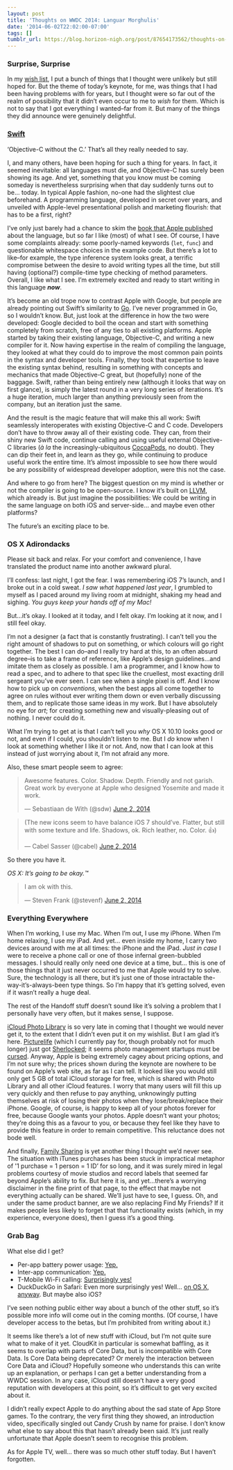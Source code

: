```yaml
---
layout: post
title: 'Thoughts on WWDC 2014: Languar Morghulis'
date: '2014-06-02T22:02:00-07:00'
tags: []
tumblr_url: https://blog.horizon-nigh.org/post/87654173562/thoughts-on-wwdc-2014-languar-morghulis
---
```

### Surprise, Surprise

In my [wish list](http://blog.horizon-nigh.org/2014/06/01/wwdc-2014-wish-list.html), I put a bunch of things that I thought were unlikely but still hoped for. But the theme of today’s keynote, for me, was things that I had been having problems with for years, but I thought were so far out of the realm of possibility that it didn’t even occur to me to _wish_ for them. Which is not to say that I got everything I wanted–far from it. But many of the things they did announce were genuinely delightful.

### [Swift](https://developer.apple.com/swift/)

‘Objective-C without the C.’ That’s all they really needed to say.

I, and many others, have been hoping for such a thing for years. In fact, it seemed inevitable: all languages must die, and Objective-C has surely been showing its age. And yet, something that you know must be coming someday is nevertheless surprising when that day suddenly turns out to be… today. In typical Apple fashion, no-one had the slightest clue beforehand. A programming language, developed in secret over years, and unveiled with Apple-level presentational polish and marketing flourish: that has to be a first, right?

I’ve only just barely had a chance to skim the [book that Apple published](https://itunes.apple.com/us/book/the-swift-programming-language/id881256329?mt=11) about the language, but so far I like (most) of what I see. Of course, I have some complaints already: some poorly-named keywords (`let`, `func`) and questionable whitespace choices in the example code. But there’s a lot to like–for example, the type inference system looks great, a terrific compromise between the desire to avoid writing types all the time, but still having (optional?) compile-time type checking of method parameters. Overall, I like what I see. I’m extremely excited and ready to start writing in this language **_now_**.

It’s become an old trope now to contrast Apple with Google, but people are already pointing out Swift’s similarity to [Go](https://en.wikipedia.org/wiki/Go_language). I’ve never programmed in Go, so I wouldn’t know. But, just look at the difference in how the two were developed: Google decided to boil the ocean and start with something completely from scratch, free of any ties to all existing platforms. Apple started by taking their existing language, Objective-C, and writing a new compiler for it. Now having expertise in the realm of compiling the language, they looked at what they could do to improve the most common pain points in the syntax and developer tools. Finally, they took that expertise to leave the existing syntax behind, resulting in something with concepts and mechanics that made Objective-C great, but (hopefully) none of the baggage. Swift, rather than being entirely new (although it looks that way on first glance), is simply the latest round in a very long series of iterations. It’s a huge iteration, much larger than anything previously seen from the company, but an iteration just the same.

And the result is the magic feature that will make this all work: Swift seamlessly interoperates with existing Objective-C and C code. Developers don’t have to throw away all of their existing code. They can, from their shiny new Swift code, continue calling and using useful external Objective-C libraries (_à la_ the increasingly-ubiquitous [CocoaPods](http://cocoapods.org), no doubt). They can dip their feet in, and learn as they go, while continuing to produce useful work the entire time. It’s almost impossible to see how there would be any possibility of widespread developer adoption, were this not the case.

And where to go from here? The biggest question on my mind is whether or not the compiler is going to be open-source. I know it’s built on [LLVM](http://llvm.org), which already is. But just imagine the possibilities: We could be writing in the same language on both iOS and server-side… and maybe even other platforms?

The future’s an exciting place to be.

### OS X Adirondacks

Please sit back and relax. For your comfort and convenience, I have translated the product name into another awkward plural.

I’ll confess: last night, I got the fear. I was remembering iOS 7’s launch, and I broke out in a cold sweat. _I saw what happened last year_, I grumbled to myself as I paced around my living room at midnight, shaking my head and sighing. _You guys keep your hands off of my Mac!_

But…it’s okay. I looked at it today, and I felt okay. I’m looking at it now, and I still feel okay.

I’m not a designer (a fact that is constantly frustrating). I can’t tell you the right amount of shadows to put on something, or which colours will go right together. The best I can do–and I really try hard at this, to an often absurd degree–is to take a frame of reference, like Apple’s design guidelines…and imitate them as closely as possible. I am a programmer, and I know how to read a spec, and to adhere to that spec like the cruellest, most exacting drill sergeant you’ve ever seen. I can see when a single pixel is off. And I know how to pick up on _conventions_, when the best apps all come together to agree on rules without ever writing them down or even verbally discussing them, and to replicate those same ideas in my work. But I have absolutely no eye for _art_; for creating something new and visually-pleasing out of nothing. I never could do it.

What I’m trying to get at is that I can’t tell you _why_ OS X 10.10 looks good or not, and even if I could, you shouldn’t listen to me. But I _do_ know when I look at something whether I like it or not. And, now that I can look at this instead of just worrying about it, I’m not afraid any more.

Also, these smart people seem to agree:

> Awesome features. Color. Shadow. Depth. Friendly and not garish. Great work by everyone at Apple who designed Yosemite and made it work.
> 
> — Sebastiaan de With (@sdw) [June 2, 2014](https://twitter.com/sdw/statuses/473520868811751425)

<script async src="//platform.twitter.com/widgets.js" charset="utf-8"></script>

> (The new icons seem to have balance iOS 7 should’ve. Flatter, but still with some texture and life. Shadows, ok. Rich leather, no. Color. 👍)
> 
> — Cabel Sasser (@cabel) [June 2, 2014](https://twitter.com/cabel/statuses/473551930242138113)

<script async src="//platform.twitter.com/widgets.js" charset="utf-8"></script>

So there you have it.

_OS X: It’s going to be okay.™_

> I am ok with this.
> 
> — Steven Frank (@stevenf) [June 2, 2014](https://twitter.com/stevenf/statuses/473515515801899008)

<script async src="//platform.twitter.com/widgets.js" charset="utf-8"></script>
### Everything Everywhere

When I’m working, I use my Mac. When I’m out, I use my iPhone. When I’m home relaxing, I use my iPad. And yet… even inside my home, I carry two devices around with me at all times: the iPhone and the iPad. _Just in case_ I were to receive a phone call or one of those infernal green-bubbled messages. I should really only need one device at a time, but… this is one of those things that it just never occurred to me that Apple would try to solve. Sure, the technology is all there, but it’s just one of those intractable the-way-it’s-always-been type things. So I’m happy that it’s getting solved, even if it wasn’t really a huge deal.

The rest of the Handoff stuff doesn’t sound like it’s solving a problem that I personally have very often, but it makes sense, I suppose.

[iCloud Photo Library](http://www.apple.com/ios/ios8/photos/) is so very late in coming that I thought we would never get it, to the extent that I didn’t even put it on my wishlist. But I am glad it’s here. [Picturelife](https://picturelife.com) (which I currently pay for, though probably not for much longer) just got [Sherlocked](https://en.wikipedia.org/wiki/Karelia_Watson); it seems photo management startups must be [cursed](http://www.theverge.com/2013/11/5/5039216/everpix-life-and-death-inside-the-worlds-best-photo-startup). Anyway, Apple is being extremely cagey about pricing options, and I’m not sure why; the prices shown during the keynote are nowhere to be found on Apple’s web site, as far as I can tell. It looked like you would still only get 5 GB of total iCloud storage for free, which is shared with Photo Library and all other iCloud features. I worry that many users will fill this up very quickly and then refuse to pay anything, unknowingly putting themselves at risk of losing their photos when they lose/break/replace their iPhone. Google, of course, is happy to keep all of your photos forever for free, because Google wants your photos. Apple doesn’t want your photos; they’re doing this as a favour to you, or because they feel like they have to provide this feature in order to remain competitive. This reluctance does not bode well.

And finally, [Family Sharing](http://www.apple.com/ios/ios8/family-sharing/) is yet another thing I thought we’d never see. The situation with iTunes purchases has been stuck in impractical metaphor of '1 purchase = 1 person = 1 ID’ for so long, and it was surely mired in legal problems courtesy of movie studios and record labels that seemed far beyond Apple’s ability to fix. But here it is, and yet…there’s a worrying disclaimer in the fine print of that page, to the effect that maybe not everything actually can be shared. We’ll just have to see, I guess. Oh, and under the same product banner, are we also replacing Find My Friends? If it makes people less likely to forget that that functionality exists (which, in my experience, everyone does), then I guess it’s a good thing.

### Grab Bag

What else did I get?

- Per-app battery power usage: [Yep.](http://www.macrumors.com/2014/06/02/ios-8-tidbits/)
- Inter-app communication: [Yep.](https://developer.apple.com/ios8/)
- T-Mobile Wi-Fi calling: [Surprisingly yes!](http://www.macrumors.com/2014/06/02/ios-8-tmobile-wifi-calling/)
- DuckDuckGo in Safari: Even more surprisingly yes! Well… [on OS X, anyway](https://twitter.com/duckduckgo/status/473548816239824896). But maybe also iOS?

I’ve seen nothing public either way about a bunch of the other stuff, so it’s possible more info will come out in the coming months. (Of course, I have developer access to the betas, but I’m prohibited from writing about it.)

It seems like there’s a lot of new stuff with iCloud, but I’m not quite sure what to make of it yet. CloudKit in particular is somewhat baffling, as it seems to overlap with parts of Core Data, but is incompatible with Core Data. Is Core Data being deprecated? Or merely the interaction between Core Data and iCloud? Hopefully someone who understands this can write up an explanation, or perhaps I can get a better understanding from a WWDC session. In any case, iCloud still doesn’t have a very good reputation with developers at this point, so it’s difficult to get very excited about it.

I didn’t really expect Apple to do anything about the sad state of App Store games. To the contrary, the very first thing they showed, an introduction video, specifically singled out Candy Crush by name for praise. I don’t know what else to say about this that hasn’t already been said. It’s just really unfortunate that Apple doesn’t seem to recognise this problem.

As for Apple TV, well… there was so much other stuff today. But I haven’t forgotten.

